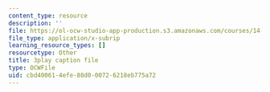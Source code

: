 ```yaml
---
content_type: resource
description: ''
file: https://ol-ocw-studio-app-production.s3.amazonaws.com/courses/14-01sc-principles-of-microeconomics-fall-2011/cbd400614efe88d000726218eb775a72_O7IwAlval_0.srt
file_type: application/x-subrip
learning_resource_types: []
resourcetype: Other
title: 3play caption file
type: OCWFile
uid: cbd40061-4efe-88d0-0072-6218eb775a72
---
```

